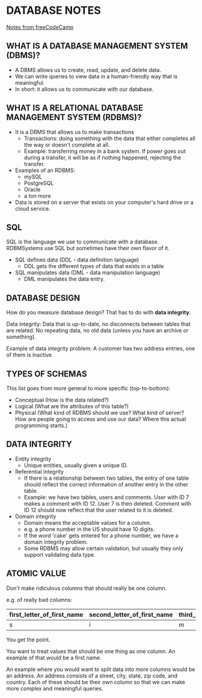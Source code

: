 # DATABASE NOTES

[Notes from freeCodeCamp](https://www.youtube.com/watch?v=ztHopE5Wnpc)

## WHAT IS A DATABASE MANAGEMENT SYSTEM (DBMS)?

- A DBMS allows us to create, read, update, and delete data.
- We can write queries to view data in a human-friendly way that is meaningful.
- In short: it allows us to communicate with our database.

## WHAT IS A RELATIONAL DATABASE MANAGEMENT SYSTEM (RDBMS)?

- It is a DBMS that allows us to make transactions 
  - Transactions: doing something with the data that either completes all the way or doesn't complete at all.
  - Example: transferring money in a bank system. If power goes out during a transfer, it will be as if nothing happened, rejecting the transfer.
- Examples of an RDBMS: 
  - mySQL
  - PostgreSQL
  - Oracle
  - a ton more
- Data is stored on a server that exists on your computer's hard drive or a cloud service.

## SQL

SQL is the language we use to communicate with a database. RDBMSystems use SQL but sometimes have their own flavor of it.

- SQL defines data (DDL - data definition language)
  - DDL gets the different types of data that exists in a table
- SQL manipulates data (DML - data manipulation language)
  - DML manipulates the data entry.

## DATABASE DESIGN

How do you measure database design? That has to do with **data integrity**.

Data integrity: Data that is up-to-date, no disconnects between tables that are related. No repeating data, no old data (unless you have an archive or something).

Example of data integrity problem: A customer has two address entries, one of them is inactive.

## TYPES OF SCHEMAS

This list goes from more general to more specific (top-to-bottom):

- Conceptual (How is the data related?)
- Logical (What are the attributes of this table?)
- Physical (What kind of RDBMS should we use? What kind of server? How are people going to access and use our data? Where this actual programming starts.)

## DATA INTEGRITY

- Entity integrity
  - Unique entities, usually given a unique ID.
- Referential integrity
  - If there is a relationship between two tables, the entry of one table should reflect the correct information of another entry in the other table.
  - Example: we have two tables, users and comments. User with ID 7 makes a comment with ID 12. User 7 is then deleted. Comment with ID 12 should now reflect that the user related to it is deleted. 
- Domain integrity
  - Domain means the acceptable values for a column.
  - e.g. a phone number in the US should have 10 digits. 
  - If the word 'cake' gets entered for a phone number, we have a domain integrity problem.
  - Some RDBMS may allow certain validation, but usually they only support validating data type.

## ATOMIC VALUE

Don't make ridiculous columns that should really be one column.

e.g. of really bad columns:

|first_letter_of_first_name|second_letter_of_first_name| third_letter_of_first_name|..._letter_of_first_name|
|---|---|---|---|
|s|i|m|...|

You get the point. 

You want to treat values that should be one thing as one column. An example of that would be a first name. 

An example where you would want to split data into more columns would be an address. An address consists of a street, city, state, zip code, and country. Each of these should be their own column so that we can make more complex and meaningful queries.

